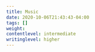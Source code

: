 ```yaml
---
title: Music
date: 2020-10-06T21:43:43-04:00
tags: []
weight: 
contentlevel: intermediate
writinglevel: higher
---
```


